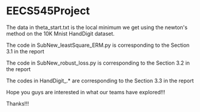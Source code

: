 # EECS545Project
The data in theta_start.txt is the local minimum we get using the newton's method on the 10K Mnist HandDigit dataset.

The code in SubNew_leastSquare_ERM.py is corresponding to the Section 3.1 in the report

The code in SubNew_robust_loss.py is corresponding to the Section 3.2 in the report

The codes in HandDigit_.* are corresponding to the Section 3.3 in the report

Hope you guys are interested in what our teams have explored!!!

Thanks!!!
